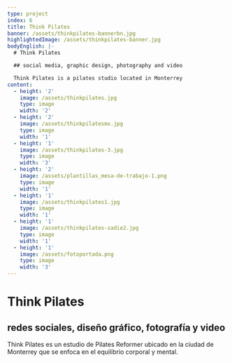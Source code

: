 ```yaml
---
type: project
index: 6
title: Think Pilates
banner: /assets/thinkpilates-bannerbn.jpg
highlightedImage: /assets/thinkpilates-banner.jpg
bodyEnglish: |-
  # Think Pilates

  ## social media, graphic design, photography and video

  Think Pilates is a pilates studio located in Monterrey
content:
  - height: '2'
    image: /assets/thinkpilates.jpg
    type: image
    width: '2'
  - height: '2'
    image: /assets/thinkpilatesmx.jpg
    type: image
    width: '1'
  - height: '1'
    image: /assets/thinkpilates-3.jpg
    type: image
    width: '3'
  - height: '2'
    image: /assets/plantillas_mesa-de-trabajo-1.png
    type: image
    width: '1'
  - height: '1'
    image: /assets/thinkpilates1.jpg
    type: image
    width: '1'
  - height: '1'
    image: /assets/thinkpilates-sadie2.jpg
    type: image
    width: '1'
  - height: '1'
    image: /assets/fotoportada.png
    type: image
    width: '3'
---
```

# Think Pilates

## redes sociales, diseño gráfico, fotografía y video

Think Pilates es un estudio de Pilates Reformer ubicado en la ciudad de Monterrey que se enfoca en el equilibrio corporal y mental.
